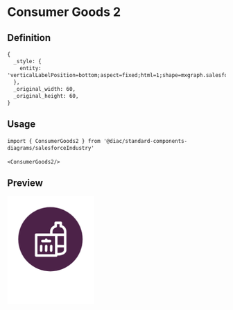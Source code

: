 # Consumer Goods 2

## Definition

```
{
  _style: { 
    entity: 'verticalLabelPosition=bottom;aspect=fixed;html=1;shape=mxgraph.salesforce.consumer_goods2;',
  },
  _original_width: 60,
  _original_height: 60,
}
```

## Usage

```
import { ConsumerGoods2 } from '@diac/standard-components-diagrams/salesforceIndustry'

<ConsumerGoods2/>
```

## Preview

<img src="./consumer-goods-2.png" width="200"/>
